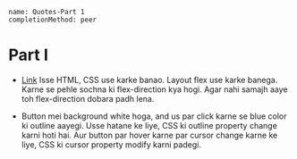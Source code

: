 ```ngMeta
name: Quotes-Part 1
completionMethod: peer
```

# Part I
- [Link](https://codepen.io/navgurukul/full/LbBKaX) Isse HTML, CSS use karke banao. Layout flex use karke banega. Karne se pehle sochna ki flex-direction kya hogi. Agar nahi samajh aaye toh flex-direction dobara padh lena.

- Button mei background white hoga, and us par click karne se blue color ki outline aayegi. Usse hatane ke liye, CSS ki outline property change karni hoti hai. Aur button par hover karne par cursor change karne ke liye, CSS ki cursor property modify karni padegi.
